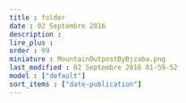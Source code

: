 ```yaml
---
title : folder
date : 02 Septembre 2016
description : 
lire_plus : 
order : 99
miniature : MountainOutpostByBjzaba.png
last_modified : 02 Septembre 2016 01-59-52
model : ["default"]
sort_items : ["date-publication"]
---
```

